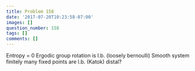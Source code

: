 ```yaml
---
title: Problem 158
date: '2017-07-20T10:23:58-07:00'
images: []
question_number: 158
tags: []
comments: []
---
```

Entropy = 0 Ergodic group rotation is l.b. (loosely bernoulli) Smooth system
finitely many fixed points are l.b. (Katok) distal?

